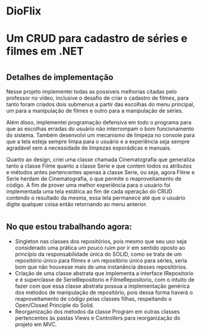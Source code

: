 # DioFlix
# Um CRUD para cadastro de séries e filmes em .NET
#
## Detalhes de implementação
Nesse projeto implementei todas as possíveis melhorias citadas pelo professor no vídeo, inclusive o desafio de criar o cadastro de filmes, para tanto foram criados dois submenus a partir das escolhas do menu principal, um para a manipulação de filmes e outro para a manipulação de séries.

Além disso, implementei programação defensiva em todo o programa para que as escolhas erradas do usuário não interrompam o bom funcionamento do sistema. Também desenvolvi um mecanismo de limpeza no console para que a tela esteja sempre limpa para o usuário e a experiência seja sempre agradável sem a necessidade de limpezas esporádicas e manuais.

Quanto ao design, criei uma classe chamada Cinematografia que generaliza tanto a classe Filme quanto a classe Serie e que contem todos os atributos e métodos antes pertencentes
apenas à classe Serie, ou seja, agora Filme e Serie herdam de Cinematografia, o que permite o reaproveitamento de código.
A fim de prover uma melhor experiência para o usuário foi implementada uma tela estática ao fim de cada operação do CRUD contendo o resultado da mesma, essa tela permanece até que o usuário digite qualquer coisa então retornando ao menu anterior.

#
## No que estou trabalhando agora:

- Singleton nas classes dos repositórios, pois mesmo que seu uso seja considerado uma prática um pouco ruim por ir em sentido oposto ao princípio da responsabilidade única do SOLID, como se trata de um repositório único para filmes e um repositório único para séries, seria bom que não houvesse mais de uma instanância desses repositórios.
- Criação de uma classe abstrata que implementa a interface IRepositorio e é superclasse de SerieRepositorio e FilmeRepositorio, com o intuito de fazer com que essa classe abstrata possua a implementação genérica dos métodos de manipulação de repositório, pois dessa forma haverá o reaproveitamento de código pelas classes filhas, respeitando o Open/Closed Principle do Solid.
- Reorganização dos métodos da classe Program em outras classes pertencentes às pastas Views e Controllers para reorganização do projeto em MVC.
